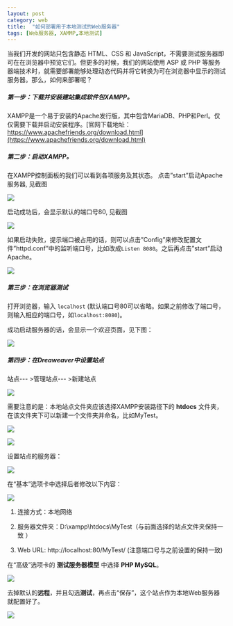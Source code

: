 ```yaml
---
layout: post
category: web
title:  "如何部署用于本地测试的Web服务器"
tags: [Web服务器, XAMMP,本地测试]
---
```

当我们开发的网站只包含静态 HTML、CSS 和 JavaScript，不需要测试服务器即可在在浏览器中预览它们。但更多的时候，我们的网站使用 ASP 或 PHP 等服务器端技术时，就需要部署能够处理动态代码并将它转换为可在浏览器中显示的测试服务器。那么，如何来部署呢？


##### 第一步：下载并安装建站集成软件包XAMPP。
XAMPP是一个易于安装的Apache发行版，其中包含MariaDB、PHP和Perl。仅仅需要下载并启动安装程序。[官网下载地址：https://www.apachefriends.org/download.html](https://www.apachefriends.org/download.html)


##### 第二步：启动XAMPP。
在XAMPP控制面板的我们可以看到各项服务及其状态。
点击”start”启动Apache服务器, 见截图


![](../images/20160528-web-server-01.jpg)


启动成功后，会显示默认的端口号80, 见截图


![](../images/20160528-web-server-02.jpg)

如果启动失败，提示端口被占用的话，则可以点击”Config”来修改配置文件”httpd.conf”中的监听端口号，比如改成`Listen 8080`。之后再点击”start”启动Apache。


![](../images/20160528-web-server-03.jpg)

##### 第三步：在浏览器测试
打开浏览器，输入  `localhost` (默认端口号80可以省略。如果之前修改了端口号，则输入相应的端口号，如`localhost:8080`)。


成功启动服务器的话，会显示一个欢迎页面，见下图：


![](../images/20160528-web-server-04.jpg)


##### 第四步：在Dreaweaver中设置站点

站点--- >管理站点--- >新建站点


![](../images/20160528-web-server-05.jpg)


需要注意的是：本地站点文件夹应该选择XAMPP安装路径下的 **htdocs** 文件夹，在该文件夹下可以新建一个文件夹并命名，比如MyTest。


![](../images/20160528-web-server-06.jpg)


![](../images/20160528-web-server-07.jpg)


设置站点的服务器：


![](../images/20160528-web-server-08.jpg)


在“基本”选项卡中选择后者修改以下内容：


![](../images/20160528-web-server-09.jpg)


1. 连接方式：本地网络


2. 服务器文件夹：D:\xampp\htdocs\MyTest（与前面选择的站点文件夹保持一致 ）


3. Web URL: http://localhost:80/MyTest/ (注意端口号与之前设置的保持一致)



在“高级”选项卡的 **测试服务器模型** 中选择 **PHP MySQL**。 


![](../images/20160528-web-server-10.jpg)


去掉默认的**远程**，并且勾选**测试**，再点击“保存”，这个站点作为本地Web服务器就配置好了。


![](../images/20160528-web-server-11.jpg)








